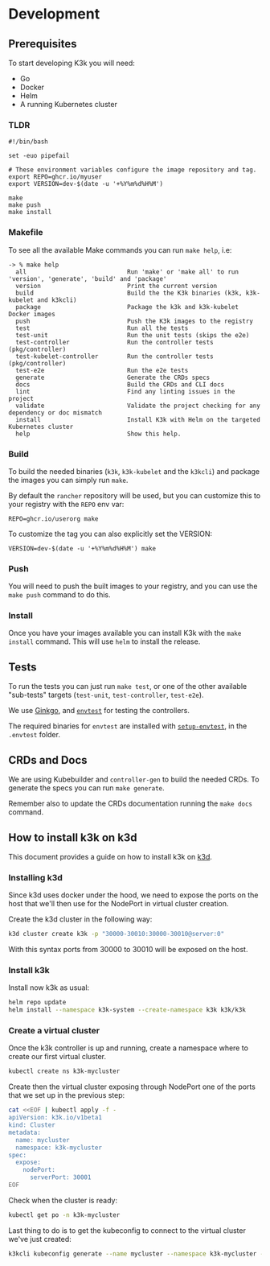# Development


## Prerequisites

To start developing K3k you will need:

- Go
- Docker
- Helm
- A running Kubernetes cluster


### TLDR

```shell
#!/bin/bash

set -euo pipefail

# These environment variables configure the image repository and tag.
export REPO=ghcr.io/myuser
export VERSION=dev-$(date -u '+%Y%m%d%H%M')

make
make push
make install
```

### Makefile

To see all the available Make commands you can run `make help`, i.e:

```
-> % make help
  all                            Run 'make' or 'make all' to run 'version', 'generate', 'build' and 'package'
  version                        Print the current version
  build                          Build the the K3k binaries (k3k, k3k-kubelet and k3kcli)
  package                        Package the k3k and k3k-kubelet Docker images
  push                           Push the K3k images to the registry
  test                           Run all the tests
  test-unit                      Run the unit tests (skips the e2e)
  test-controller                Run the controller tests (pkg/controller)
  test-kubelet-controller        Run the controller tests (pkg/controller)
  test-e2e                       Run the e2e tests
  generate                       Generate the CRDs specs
  docs                           Build the CRDs and CLI docs
  lint                           Find any linting issues in the project
  validate                       Validate the project checking for any dependency or doc mismatch
  install                        Install K3k with Helm on the targeted Kubernetes cluster
  help                           Show this help.
```

### Build

To build the needed binaries (`k3k`, `k3k-kubelet` and the `k3kcli`) and package the images you can simply run `make`.

By default the `rancher` repository will be used, but you can customize this to your registry with the `REPO` env var:

```
REPO=ghcr.io/userorg make
```

To customize the tag you can also explicitly set the VERSION:

```
VERSION=dev-$(date -u '+%Y%m%d%H%M') make
```


### Push

You will need to push the built images to your registry, and you can use the `make push` command to do this.


### Install

Once you have your images available you can install K3k with the `make install` command. This will use `helm` to install the release.


## Tests

To run the tests you can just run `make test`, or one of the other available "sub-tests" targets (`test-unit`, `test-controller`, `test-e2e`).

We use [Ginkgo](https://onsi.github.io/ginkgo/), and [`envtest`](https://book.kubebuilder.io/reference/envtest) for testing the controllers.

The required binaries for `envtest` are installed with [`setup-envtest`](https://pkg.go.dev/sigs.k8s.io/controller-runtime/tools/setup-envtest), in the `.envtest` folder.


## CRDs and Docs

We are using Kubebuilder and `controller-gen` to build the needed CRDs. To generate the specs you can run `make generate`.

Remember also to update the CRDs documentation running the `make docs` command.

## How to install k3k on k3d

This document provides a guide on how to install k3k on [k3d](https://k3d.io).

### Installing k3d

Since k3d uses docker under the hood, we need to expose the ports on the host that we'll then use for the NodePort in virtual cluster creation.

Create the k3d cluster in the following way:

```bash
k3d cluster create k3k -p "30000-30010:30000-30010@server:0"
```

With this syntax ports from 30000 to 30010 will be exposed on the host.

### Install k3k

Install now k3k as usual:

```bash
helm repo update
helm install --namespace k3k-system --create-namespace k3k k3k/k3k
```

### Create a virtual cluster

Once the k3k controller is up and running, create a namespace where to create our first virtual cluster.

```bash
kubectl create ns k3k-mycluster
```

Create then the virtual cluster exposing through NodePort one of the ports that we set up in the previous step:

```bash
cat <<EOF | kubectl apply -f -
apiVersion: k3k.io/v1beta1
kind: Cluster
metadata:
  name: mycluster
  namespace: k3k-mycluster
spec:    
  expose:
    nodePort:
      serverPort: 30001
EOF
```

Check when the cluster is ready:

```bash
kubectl get po -n k3k-mycluster
```

Last thing to do is to get the kubeconfig to connect to the virtual cluster we've just created:

```bash
k3kcli kubeconfig generate --name mycluster --namespace k3k-mycluster --kubeconfig-server localhost:30001
```
